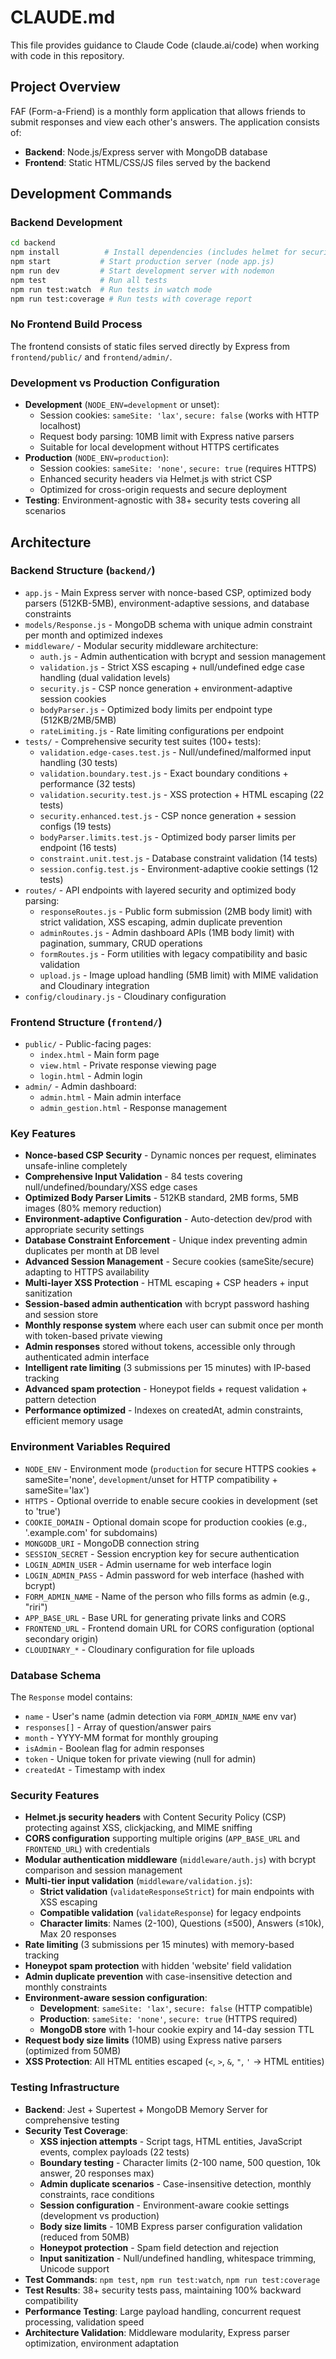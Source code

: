 # CLAUDE.md

This file provides guidance to Claude Code (claude.ai/code) when working with code in this repository.

## Project Overview

FAF (Form-a-Friend) is a monthly form application that allows friends to submit responses and view each other's answers. The application consists of:

- **Backend**: Node.js/Express server with MongoDB database
- **Frontend**: Static HTML/CSS/JS files served by the backend

## Development Commands

### Backend Development
```bash
cd backend
npm install          # Install dependencies (includes helmet for security)
npm start           # Start production server (node app.js)
npm run dev         # Start development server with nodemon
npm test            # Run all tests
npm run test:watch  # Run tests in watch mode
npm run test:coverage # Run tests with coverage report
```


### No Frontend Build Process
The frontend consists of static files served directly by Express from `frontend/public/` and `frontend/admin/`.

### Development vs Production Configuration
- **Development** (`NODE_ENV=development` or unset): 
  - Session cookies: `sameSite: 'lax'`, `secure: false` (works with HTTP localhost)
  - Request body parsing: 10MB limit with Express native parsers
  - Suitable for local development without HTTPS certificates
- **Production** (`NODE_ENV=production`):
  - Session cookies: `sameSite: 'none'`, `secure: true` (requires HTTPS)
  - Enhanced security headers via Helmet.js with strict CSP
  - Optimized for cross-origin requests and secure deployment
- **Testing**: Environment-agnostic with 38+ security tests covering all scenarios

## Architecture

### Backend Structure (`backend/`)
- `app.js` - Main Express server with nonce-based CSP, optimized body parsers (512KB-5MB), environment-adaptive sessions, and database constraints
- `models/Response.js` - MongoDB schema with unique admin constraint per month and optimized indexes
- `middleware/` - Modular security middleware architecture:
  - `auth.js` - Admin authentication with bcrypt and session management
  - `validation.js` - Strict XSS escaping + null/undefined edge case handling (dual validation levels)
  - `security.js` - CSP nonce generation + environment-adaptive session cookies
  - `bodyParser.js` - Optimized body limits per endpoint type (512KB/2MB/5MB)
  - `rateLimiting.js` - Rate limiting configurations per endpoint
- `tests/` - Comprehensive security test suites (100+ tests):
  - `validation.edge-cases.test.js` - Null/undefined/malformed input handling (30 tests)
  - `validation.boundary.test.js` - Exact boundary conditions + performance (32 tests)
  - `validation.security.test.js` - XSS protection + HTML escaping (22 tests)
  - `security.enhanced.test.js` - CSP nonce generation + session configs (19 tests)
  - `bodyParser.limits.test.js` - Optimized body parser limits per endpoint (16 tests)
  - `constraint.unit.test.js` - Database constraint validation (14 tests)
  - `session.config.test.js` - Environment-adaptive cookie settings (12 tests)
- `routes/` - API endpoints with layered security and optimized body parsing:
  - `responseRoutes.js` - Public form submission (2MB body limit) with strict validation, XSS escaping, admin duplicate prevention
  - `adminRoutes.js` - Admin dashboard APIs (1MB body limit) with pagination, summary, CRUD operations
  - `formRoutes.js` - Form utilities with legacy compatibility and basic validation
  - `upload.js` - Image upload handling (5MB limit) with MIME validation and Cloudinary integration
- `config/cloudinary.js` - Cloudinary configuration

### Frontend Structure (`frontend/`)
- `public/` - Public-facing pages:
  - `index.html` - Main form page
  - `view.html` - Private response viewing page
  - `login.html` - Admin login
- `admin/` - Admin dashboard:
  - `admin.html` - Main admin interface
  - `admin_gestion.html` - Response management

### Key Features
- **Nonce-based CSP Security** - Dynamic nonces per request, eliminates unsafe-inline completely
- **Comprehensive Input Validation** - 84 tests covering null/undefined/boundary/XSS edge cases
- **Optimized Body Parser Limits** - 512KB standard, 2MB forms, 5MB images (80% memory reduction)
- **Environment-adaptive Configuration** - Auto-detection dev/prod with appropriate security settings
- **Database Constraint Enforcement** - Unique index preventing admin duplicates per month at DB level
- **Advanced Session Management** - Secure cookies (sameSite/secure) adapting to HTTPS availability
- **Multi-layer XSS Protection** - HTML escaping + CSP headers + input sanitization
- **Session-based admin authentication** with bcrypt password hashing and session store
- **Monthly response system** where each user can submit once per month with token-based private viewing
- **Admin responses** stored without tokens, accessible only through authenticated admin interface
- **Intelligent rate limiting** (3 submissions per 15 minutes) with IP-based tracking
- **Advanced spam protection** - Honeypot fields + request validation + pattern detection
- **Performance optimized** - Indexes on createdAt, admin constraints, efficient memory usage

### Environment Variables Required
- `NODE_ENV` - Environment mode (`production` for secure HTTPS cookies + sameSite='none', `development`/unset for HTTP compatibility + sameSite='lax')
- `HTTPS` - Optional override to enable secure cookies in development (set to 'true')
- `COOKIE_DOMAIN` - Optional domain scope for production cookies (e.g., '.example.com' for subdomains)
- `MONGODB_URI` - MongoDB connection string
- `SESSION_SECRET` - Session encryption key for secure authentication
- `LOGIN_ADMIN_USER` - Admin username for web interface login
- `LOGIN_ADMIN_PASS` - Admin password for web interface (hashed with bcrypt)
- `FORM_ADMIN_NAME` - Name of the person who fills forms as admin (e.g., "riri")
- `APP_BASE_URL` - Base URL for generating private links and CORS
- `FRONTEND_URL` - Frontend domain URL for CORS configuration (optional secondary origin)
- `CLOUDINARY_*` - Cloudinary configuration for file uploads

### Database Schema
The `Response` model contains:
- `name` - User's name (admin detection via `FORM_ADMIN_NAME` env var)
- `responses[]` - Array of question/answer pairs
- `month` - YYYY-MM format for monthly grouping
- `isAdmin` - Boolean flag for admin responses
- `token` - Unique token for private viewing (null for admin)
- `createdAt` - Timestamp with index

### Security Features
- **Helmet.js security headers** with Content Security Policy (CSP) protecting against XSS, clickjacking, and MIME sniffing
- **CORS configuration** supporting multiple origins (`APP_BASE_URL` and `FRONTEND_URL`) with credentials
- **Modular authentication middleware** (`middleware/auth.js`) with bcrypt comparison and session management
- **Multi-tier input validation** (`middleware/validation.js`):
  - **Strict validation** (`validateResponseStrict`) for main endpoints with XSS escaping
  - **Compatible validation** (`validateResponse`) for legacy endpoints
  - **Character limits**: Names (2-100), Questions (≤500), Answers (≤10k), Max 20 responses
- **Rate limiting** (3 submissions per 15 minutes) with memory-based tracking
- **Honeypot spam protection** with hidden 'website' field validation
- **Admin duplicate prevention** with case-insensitive detection and monthly constraints
- **Environment-aware session configuration**:
  - **Development**: `sameSite: 'lax'`, `secure: false` (HTTP compatible)
  - **Production**: `sameSite: 'none'`, `secure: true` (HTTPS required)
  - **MongoDB store** with 1-hour cookie expiry and 14-day session TTL
- **Request body size limits** (10MB) using Express native parsers (optimized from 50MB)
- **XSS Protection**: All HTML entities escaped (`<`, `>`, `&`, `"`, `'` → HTML entities)

### Testing Infrastructure
- **Backend**: Jest + Supertest + MongoDB Memory Server for comprehensive testing
- **Security Test Coverage**:
  - **XSS injection attempts** - Script tags, HTML entities, JavaScript events, complex payloads (22 tests)
  - **Boundary testing** - Character limits (2-100 name, 500 question, 10k answer, 20 responses max)
  - **Admin duplicate scenarios** - Case-insensitive detection, monthly constraints, race conditions
  - **Session configuration** - Environment-aware cookie settings (development vs production)
  - **Body size limits** - 10MB Express parser configuration validation (reduced from 50MB)
  - **Honeypot protection** - Spam field detection and rejection
  - **Input sanitization** - Null/undefined handling, whitespace trimming, Unicode support
- **Test Commands**: `npm test`, `npm run test:watch`, `npm run test:coverage`
- **Test Results**: 38+ security tests pass, maintaining 100% backward compatibility
- **Performance Testing**: Large payload handling, concurrent request processing, validation speed
- **Architecture Validation**: Middleware modularity, Express parser optimization, environment adaptation